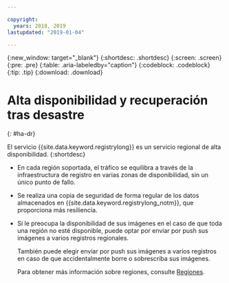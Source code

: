 ```yaml
---

copyright:
  years: 2018, 2019
lastupdated: "2019-01-04"

---
```


{:new_window: target="_blank"}
{:shortdesc: .shortdesc}
{:screen: .screen}
{:pre: .pre}
{:table: .aria-labeledby="caption"}
{:codeblock: .codeblock}
{:tip: .tip}
{:download: .download}

# Alta disponibilidad y recuperación tras desastre
{: #ha-dr}

El servicio {{site.data.keyword.registrylong}} es un servicio regional de alta disponibilidad.
{:shortdesc}

* En cada región soportada, el tráfico se equilibra a través de la infraestructura de registro en varias zonas de disponibilidad, sin un único punto de fallo.

* Se realiza una copia de seguridad de forma regular de los datos almacenados en {{site.data.keyword.registrylong_notm}}, que proporciona más resiliencia.

* Si le preocupa la disponibilidad de sus imágenes en el caso de que toda una región no esté disponible, puede optar por enviar por push sus imágenes a varios registros regionales.
  
  También puede elegir enviar por push sus imágenes a varios registros en caso de que accidentalmente borre o sobrescriba sus imágenes.

  Para obtener más información sobre regiones, consulte [Regiones](/docs/services/Registry/registry_overview.html#registry_regions).
